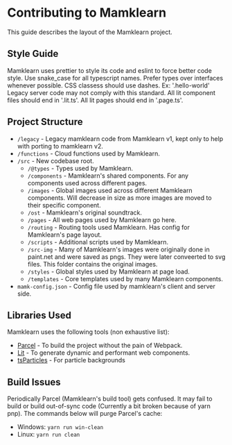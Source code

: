 # Contributing to Mamklearn

This guide describes the layout of the Mamklearn project.

## Style Guide

Mamklearn uses prettier to style its code and eslint to force better code style.
Use snake_case for all typescript names.
Prefer types over interfaces whenever possible.
CSS classess should use dashes. Ex: '.hello-world'
Legacy server code may not comply with this standard.
All lit component files should end in '.lit.ts'.
All lit pages should end in '.page.ts'.

## Project Structure

-   `/legacy` - Legacy mamklearn code from Mamklearn v1, kept only to help with porting to mamklearn v2.
-   `/functions` - Cloud functions used by Mamklearn.
-   `/src` - New codebase root.
    -   `/@types` - Types used by Mamklearn.
    -   `/components` - Mamklearn's shared components. For any components used across different pages.
    -   `/images` - Global images used across different Mamklearn components. Will decrease in size as more images are moved to their specific component.
    -   `/ost` - Mamklearn's original soundtrack.
    -   `/pages` - All web pages used by Mamklearn go here.
    -   `/routing` - Routing tools used Mamklearn. Has config for Mamklearn's page layout.
    -   `/scripts` - Additional scripts used by Mamklearn.
    -   `/src-img` - Many of Mamklearn's images were originally done in paint.net and were saved as pngs. They were later conveerted to svg files. This folder contains the original images.
    -   `/styles` - Global styles used by Mamklearn at page load.
    -   `/templates` - Core templates used by many Mamklearn components.
-   `mamk-config.json` - Config file used by mamklearn's client and server side.

## Libraries Used

Mamklearn uses the following tools (non exhaustive list):

-   [Parcel](https://github.com/parcel-bundler/parcel) - To build the project without the pain of Webpack.
-   [Lit](https://github.com/lit/lit) - To generate dynamic and performant web components.
-   [tsParticles](https://github.com/matteobruni/tsparticles) - For particle backgrounds

## Build Issues

Periodically Parcel (Mamklearn's build tool) gets confused.
It may fail to build or build out-of-sync code (Currently a bit broken because of yarn pnp).
The commands below will purge Parcel's cache:

-   Windows: `yarn run win-clean`
-   Linux: `yarn run clean`
